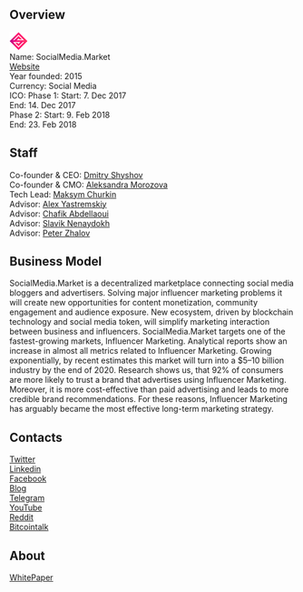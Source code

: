 ## Overview
![logo](../projects/logo/socialmedia_market.png)  
Name: SocialMedia.Market  
[Website](https://socialmedia.market/en)  
Year founded: 2015  
Currency: Social Media  
ICO: Phase 1: Start: 7. Dec 2017  
End: 14. Dec 2017  
Phase 2: Start: 9. Feb 2018  
End: 23. Feb 2018
## Staff
Co-founder & CEO: [Dmitry Shyshov](../people/dmitry_shyshov.md)  
Co-founder & CMO: [Aleksandra Morozova](../people/aleksandra_morozova.md)  
Tech Lead: [Maksym Churkin](../people/maksym_churkin.md)      
Advisor: [Alex Yastremskiy](../people/alex_yastremskiy.md)  
Advisor: [Chafik Abdellaoui](../people/chafik_abdellaoui.md)  
Advisor: [Slavik Nenaydokh](../people/slavik_nenaydokh.md)  
Advisor: [Peter Zhalov](../people/peter_zhalov.md)
## Business Model
SocialMedia.Market is a decentralized marketplace connecting social media bloggers and advertisers. Solving major influencer marketing problems it will create new opportunities for content monetization, community engagement and audience exposure. New ecosystem, driven by blockchain technology and social media token, will simplify marketing interaction between business and influencers. SocialMedia.Market targets one of the fastest-growing markets, Influencer Marketing. Analytical reports show an increase in almost all metrics related to Influencer Marketing. Growing exponentially, by recent estimates this market will turn into a $5–10 billion industry by the end of 2020. Research shows us, that 92% of consumers are more likely to trust a brand that advertises using Influencer Marketing. Moreover, it is more cost-effective than paid advertising and leads to more credible brand recommendations. For these reasons, Influencer Marketing has arguably became the most effective long-term marketing strategy.
## Contacts  
[Twitter](https://twitter.com/SocialMedia_io)  
[Linkedin](https://www.linkedin.com/company/27058258/)  
[Facebook](https://www.facebook.com/Socialmedia.market.io/)     
[Blog](https://medium.com/socialmedia-market)   
[Telegram](https://t.me/joinchat/B3UENkIW3R9A6v_4KnpOZQ)      
[YouTube](https://www.youtube.com/channel/UCPJ919jN8eCcVDkzbCR06nw)  
[Reddit](https://www.reddit.com/r/SocialMedia_Market/)  
[Bitcointalk](https://bitcointalk.org/index.php?topic=2291309.0)
## About  
[WhitePaper](https://socialmedia.market/assets/pdf/SMM_White-Paper_eng.pdf)
